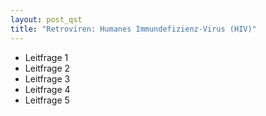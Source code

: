 ```yaml
---
layout: post_qst
title: "Retroviren: Humanes Immundefizienz-Virus (HIV)"
---
```

- Leitfrage 1
- Leitfrage 2
- Leitfrage 3
- Leitfrage 4
- Leitfrage 5
